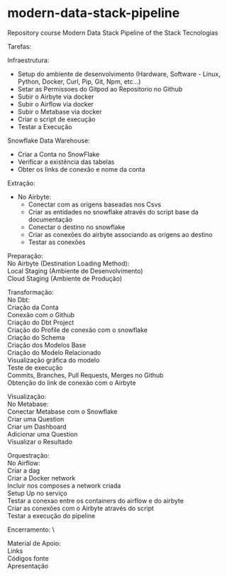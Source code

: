 # modern-data-stack-pipeline
Repository course Modern Data Stack Pipeline of the Stack Tecnologias

Tarefas:

Infraestrutura:
* Setup do ambiente de desenvolvimento (Hardware, Software - Linux, Python, Docker, Curl, Pip, Git, Npm, etc...)
* Setar as Permissoes do Gitpod ao Repositorio no Github
* Subir o Airbyte via docker
* Subir o Airflow via docker
* Subir o Metabase via docker
* Criar o script de execução
* Testar a Execução

Snowflake Data Warehouse:
* Criar a Conta no SnowFlake
* Verificar a existência das tabelas
* Obter os links de conexão e nome da conta

Extração:
* No Airbyte:
    * Conectar com as origens baseadas nos Csvs
    * Criar as entidades no snowflake através do script base da documentação
    * Conectar o destino no snowflake
    * Criar as conexões do airbyte associando as origens ao destino
    * Testar as conexões

Preparação:\
No Airbyte (Destination Loading Method):\
    Local Staging (Ambiente de Desenvolvimento) \
    Cloud Staging (Ambiente de Produção)

Transformação:\
No Dbt:\
    Criação da Conta \
    Conexão com o Github \
    Criação do Dbt Project \
    Criação do Profile de conexão com o snowflake \
    Criação do Schema \
    Criação dos Modelos Base \
    Criação do Modelo Relacionado \
    Visualização gráfica do modelo \
    Teste de execução \
    Commits, Branches, Pull Requests, Merges no Github \
    Obtenção do link de conexão com o Airbyte

Visualização:\
No Metabase:\
    Conectar Metabase com o Snowflake \
    Criar uma Question \
    Criar um Dashboard \
    Adicionar uma Question \
    Visualizar o Resultado

Orquestração:\
No Airflow:\
    Criar a dag \
    Criar a Docker network \
    Incluir nos composes a network criada \
    Setup Up no serviço \
    Testar a conexao entre os containers do airflow e do airbyte \
    Criar as conexões com o Airbyte através do script \
    Testar a execução do pipeline

Encerramento: \

Material de Apoio:\
    Links \
    Códigos fonte \
    Apresentação
